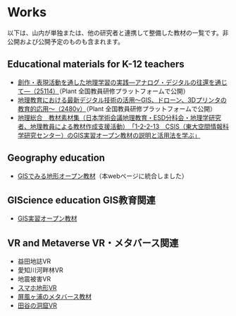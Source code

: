 # Works
以下は、山内が単独または、他の研究者と連携して整備した教材の一覧です。非公開および公開予定のものも含まれます。

## Educational materials for K-12 teachers
- [創作・表現活動を通した地理学習の実践―アナログ・デジタルの往還を通じて―（25114）](https://plant.nits.go.jp/)（Plant 全国教員研修プラットフォームで公開）
- [地理教育における最新デジタル技術の活用～GIS、ドローン、3Dプリンタの教育的応用～（2480v）](https://plant.nits.go.jp/)（Plant 全国教員研修プラットフォームで公開）
- [地理総合　教材素材集（日本学術会議地理教育・ESD分科会・地理学研究者、地理教員による教材作成支援活動）　「1-2-2-13　CSIS（東大空間情報科学研究センター）のGIS実習オープン教材の説明と活用法を学ぶ」](https://www.chirisougou.geography-education.jp/global-map-gis/digital-map-gis/mapping-spatial-analysis/csis/)


## Geography education
- [GISでみる地形オープン教材](https://yamauchi-inochu.github.io/homepage/learning/gg-oer/)（本webページに統合しました）

## GIScience education GIS教育関連
- [GIS実習オープン教材](https://gis-oer.github.io/gitbook/book/)


## VR and Metaverse VR・メタバース関連
- 益田地誌VR
- 愛知川河畔林VR
- 地震被害VR
- [スマホ地形VR](https://gis-oer2.csis.u-tokyo.ac.jp/%E3%82%B9%E3%83%9E%E3%83%9Bvr)
- [屏風ヶ浦のメタバース教材](https://gis-oer2.csis.u-tokyo.ac.jp/vr%E5%B1%8F%E9%A2%A8%E3%83%B6%E6%B5%A6)
- [田谷の洞窟VR](https://gis-oer2.csis.u-tokyo.ac.jp/vr%E7%94%B0%E8%B0%B7%E3%81%AE%E6%B4%9E%E7%AA%9F)

